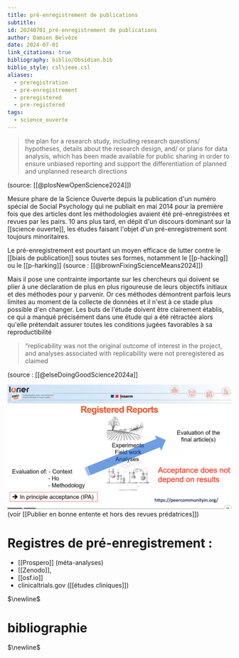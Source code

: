 ```yaml
---
title: pré-enregistrement de publications
subtitle: 
id: 20240701_pré-enregistrement de publications
author: Damien Belvèze
date: 2024-07-01
link_citations: true
bibliography: biblio/Obsidian.bib
biblio_style: csl\ieee.csl
aliases:
  - preregistration
  - pré-enregistrement
  - preregistered
  - pre-registered
tags:
  - science_ouverte
---
```

> the plan for a research study, including research questions/ hypotheses, details about the research design, and/ or plans for data analysis, which has been made available for public sharing in order to ensure unbiased reporting and support the differentiation of planned and unplanned research directions

(source: [[@plosNewOpenScience2024]])

Mesure phare de la Science Ouverte depuis la publication d'un numéro spécial de Social Psychology qui ne publiait en mai 2014 pour la première fois que des articles dont les méthodologies avaient été pré-enregistrées et revues par les pairs. 10 ans plus tard, en dépit d'un discours dominant sur la [[science ouverte]], les études faisant l'objet d'un pré-enregistrement sont toujours minoritaires. 

Le pré-enregistrement est pourtant un moyen efficace de lutter contre le [[biais de publication]] sous toutes ses formes, notamment le [[p-hacking]] ou le [[p-harking]]
(source : [[@brownFixingScienceMeans2024]])

Mais il pose une contrainte importante sur les chercheurs qui doivent se plier à une déclaration de plus en plus rigoureuse de leurs objectifs initiaux et des méthodes pour y parvenir. Or ces méthodes démontrent parfois leurs limites au moment de la collecte de données et il n'est à ce stade plus possible d'en changer. Les buts de l'étude doivent être clairement établis, ce qui a manqué précisément dans une étude qui a été rétractée alors qu'elle prétendait assurer toutes les conditions jugées favorables à sa reproductibilité

> “replicability was not the original outcome of interest in the project, and analyses associated with replicability were not preregistered as claimed

(source : [[@elseDoingGoodScience2024a]]

![](images/registered_reports.png)
(voir [[Publier en bonne entente et hors des revues prédatrices]])

# Registres de pré-enregistrement : 
- [[Prospero]] (méta-analyses)
- [[Zenodo]],
- [[osf.io]]
- clinicaltrials.gov ([[études cliniques]])









$\newline$
# bibliographie
$\newline$






